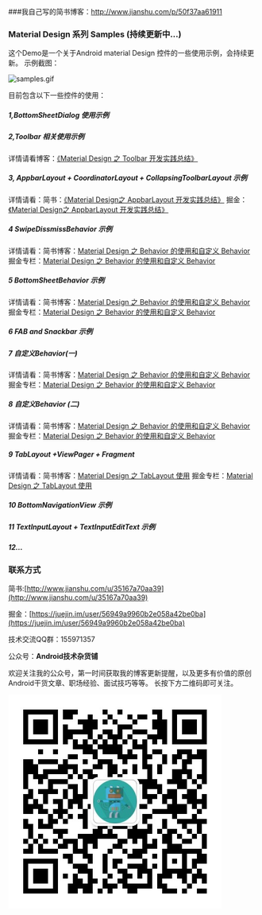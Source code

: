 ###我自己写的简书博客：http://www.jianshu.com/p/50f37aa61911


### Material Design 系列 Samples (持续更新中...)
这个Demo是一个关于Android material Design 控件的一些使用示例，会持续更新。
示例截图：


![samples.gif](material_design_simples.gif)


目前包含以下一些控件的使用：

##### 1,BottomSheetDialog 使用示例

##### 2,Toolbar 相关使用示例 
详情请看博客：[《Material Design 之 Toolbar 开发实践总结》](http://www.jianshu.com/p/e2ae6aaff696)

##### 3, AppbarLayout + CoordinatorLayout + CollapsingToolbarLayout 示例

详情请看：简书：[《Material Design之 AppbarLayout 开发实践总结》](http://www.jianshu.com/p/ac56f11e7ce1)
         掘金：[《Material Design之 AppbarLayout 开发实践总结》](https://gold.xitu.io/post/584d60b161ff4b0058e3b26b)


##### 4 SwipeDissmissBehavior 示例
  详情请看：简书博客：[Material Design 之 Behavior 的使用和自定义 Behavior](http://www.jianshu.com/p/82d18b0d18f4)
           掘金专栏：[Material Design 之 Behavior 的使用和自定义 Behavior](https://gold.xitu.io/post/585bb76961ff4b006cc9d5b6)
##### 5 BottomSheetBehavior 示例
详情请看：简书博客：[Material Design 之 Behavior 的使用和自定义 Behavior](http://www.jianshu.com/p/82d18b0d18f4)
           掘金专栏：[Material Design 之 Behavior 的使用和自定义 Behavior](https://gold.xitu.io/post/585bb76961ff4b006cc9d5b6)
##### 6 FAB and Snackbar 示例

##### 7 自定义Behavior(一)
详情请看：简书博客：[Material Design 之 Behavior 的使用和自定义 Behavior](http://www.jianshu.com/p/82d18b0d18f4)
           掘金专栏：[Material Design 之 Behavior 的使用和自定义 Behavior](https://gold.xitu.io/post/585bb76961ff4b006cc9d5b6)
##### 8 自定义Behavior (二)
详情请看：简书博客：[Material Design 之 Behavior 的使用和自定义 Behavior](http://www.jianshu.com/p/82d18b0d18f4)
           掘金专栏：[Material Design 之 Behavior 的使用和自定义 Behavior](https://gold.xitu.io/post/585bb76961ff4b006cc9d5b6)

##### 9 TabLayout +ViewPager + Fragment
  详情请看：简书博客：[Material Design 之 TabLayout 使用](http://www.jianshu.com/p/13f334eb16ce)
           掘金专栏：[Material Design 之 TabLayout 使用](https://gold.xitu.io/post/5864eb13570c3500695dcd1a)
##### 10 BottomNavigationView 示例

##### 11 TextInputLayout + TextInputEditText 示例

##### 12...






### 联系方式
 简书:[http://www.jianshu.com/u/35167a70aa39](http://www.jianshu.com/u/35167a70aa39)
 
 掘金：[https://juejin.im/user/56949a9960b2e058a42be0ba](https://juejin.im/user/56949a9960b2e058a42be0ba)
 
 技术交流QQ群：155971357
 
 公众号：**Android技术杂货铺**
 
 欢迎关注我的公众号，第一时间获取我的博客更新提醒，以及更多有价值的原创Android干货文章、职场经验、面试技巧等等。
 长按下方二维码即可关注。

 ![gzh.jpg](gzh.jpg)

